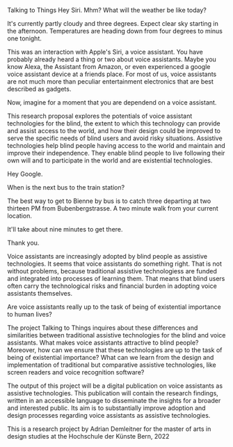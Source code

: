 Talking to Things
Hey Siri.
Mhm?
What will the weather be like today?

It's currently partly cloudy and three degrees. Expect clear sky starting in the afternoon. Temperatures are heading down from four degrees to minus one tonight. 

This was an interaction with Apple's Siri, a voice assistant.
You have probably already heard a thing or two about voice assistants. Maybe you know Alexa, the Assistant from Amazon, or even experienced a google voice assistant device at a friends place.
For most of us, voice assistants are not much more than peculiar entertainment electronics that are best described as gadgets.


Now, imagine for a moment that you are dependend on a voice assistant. 

This research proposal explores the potentials of voice assistant technologies for the blind, the extent to which this technology can provide and assist access to the world, and how their design could be improved to serve the specific needs of blind users and avoid risky situations.
Assistive technologies help blind people having access to the world and maintain and improve their independence. They enable blind people to live following their own will and to participate in the world and are existential technologies.

Hey Google.

When is the next bus to the train station?

The best way to get to Bienne by bus is to catch three departing at two thirteen PM from Bubenbergstrasse. A two minute walk from your current location. 

It'll take about nine minutes to get there.

Thank you.

Voice assistants are increasingly adopted by blind people as assistive technologies. It seems that voice assistants do something right. That is not without problems, because traditional assistive technologiess are funded and integrated into processes of learning them. That means that blind users often carry the technological risks and financial burden in adopting voice assistants themselves.

Are voice assistants really up to the task of being of existential importance to human lives?

The project Talking to Things inquires about these differences and similarities between traditional assistive technologies for the blind and voice assistants.
What makes voice assistants attractive to blind people? Moreover, how can we ensure that these technologies are up to the task of being of existential importance? What can we learn from the design and implementation of traditional but comparative assistive technologies, like screen readers and voice recognition software?

The output of this project will be a digital publication on voice assistants as assistive technologies. This publication will contain the research findings, written in an accessible language to disseminate the insights for a broader and interested public. Its aim is to substantially improve adoption and design processes regarding voice assistants as assistive technologies.

This is a research project by Adrian Demleitner for the master of arts in design studies at the Hochschule der Künste Bern, 2022